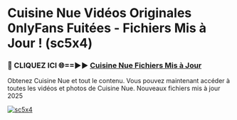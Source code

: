 # Cuisine Nue Vidéos Originales 0nlyFans Fuitées - Fichiers Mis à Jour ! (sc5x4)

<h3>🔴 CLIQUEZ ICI 🌐==►► <a href="https://tinyurl.com/2pmr4ezf" rel="nofollow">Cuisine Nue Fichiers Mis à Jour</a></h3>

Obtenez Cuisine Nue et tout le contenu. Vous pouvez maintenant accéder à toutes les vidéos et photos de Cuisine Nue. Nouveaux fichiers mis à jour 2025

[![sc5x4](https://i.imgur.com/6SNvagu.gif)](https://tinyurl.com/2pmr4ezf)
